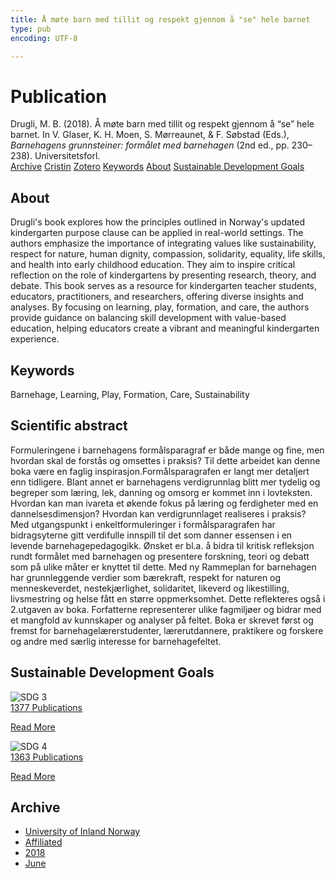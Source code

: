 ```yaml
---
title: Å møte barn med tillit og respekt gjennom å "se" hele barnet
type: pub
encoding: UTF-8

---
```

<h1>Publication</h1>
<article id="csl-bib-container-ERLQ6C2J" class="csl-bib-container">
  <div class="csl-bib-body"> <div class="csl-entry">Drugli, M. B. (2018). Å møte barn med tillit og respekt gjennom å “se” hele barnet. In V. Glaser, K. H. Moen, S. Mørreaunet, &#38; F. Søbstad (Eds.), <i>Barnehagens grunnsteiner: formålet med barnehagen</i> (2nd ed., pp. 230–238). Universitetsforl.</div> </div>
  <div class="csl-bib-buttons">
    <a href="#taxonomy-article-ERLQ6C2J" alt="archive" class="csl-bib-button">Archive</a>
    <a href="https://app.cristin.no/results/show.jsf?id=1594591" alt="Cristin" class="csl-bib-button">Cristin</a>
    <a href="http://zotero.org/groups/5881554/items/ERLQ6C2J" alt="Zotero" class="csl-bib-button">Zotero</a>
    <a href="#keywords-article-ERLQ6C2J" alt="keywords" class="csl-bib-button">Keywords</a>
    <a href="#about-article-ERLQ6C2J" alt="about_pub" class="csl-bib-button">About</a>
    <a href="#sdg-article-ERLQ6C2J" alt="sdg" class="csl-bib-button">Sustainable Development Goals</a>
  </div>
  <div id="csl-bib-meta-container-ERLQ6C2J"></div>
</article>
<div id="csl-bib-meta-ERLQ6C2J" class="csl-bib-meta">
  <article id="about-article-ERLQ6C2J" class="about_pub-article">
    <h1>About</h1>
    Drugli's book explores how the principles outlined in Norway's updated kindergarten purpose clause can be applied in real-world settings. The authors emphasize the importance of integrating values like sustainability, respect for nature, human dignity, compassion, solidarity, equality, life skills, and health into early childhood education. They aim to inspire critical reflection on the role of kindergartens by presenting research, theory, and debate. This book serves as a resource for kindergarten teacher students, educators, practitioners, and researchers, offering diverse insights and analyses. By focusing on learning, play, formation, and care, the authors provide guidance on balancing skill development with value-based education, helping educators create a vibrant and meaningful kindergarten experience.
  </article>
  <article id="keywords-article-ERLQ6C2J" class="keywords-article">
    <h1>Keywords</h1>
    Barnehage, Learning, Play, Formation, Care, Sustainability
  </article>
  <article id="abstract-article-ERLQ6C2J" class="abstract-article">
    <h1>Scientific abstract</h1>
    Formuleringene i barnehagens formålsparagraf er både mange og fine, men hvordan skal de forstås og omsettes i praksis? Til dette arbeidet kan denne boka være en faglig inspirasjon.Formålsparagrafen er langt mer detaljert enn tidligere. Blant annet er barnehagens verdigrunnlag blitt mer tydelig og begreper som læring, lek, danning og omsorg er kommet inn i lovteksten. Hvordan kan man ivareta et økende fokus på læring og ferdigheter med en dannelsesdimensjon? Hvordan kan verdigrunnlaget realiseres i praksis? Med utgangspunkt i enkeltformuleringer i formålsparagrafen har bidragsyterne gitt verdifulle innspill til det som danner essensen i en levende barnehagepedagogikk. Ønsket er bl.a. å bidra til kritisk refleksjon rundt formålet med barnehagen og presentere forskning, teori og debatt som på ulike måter er knyttet til dette. Med ny Rammeplan for barnehagen har grunnleggende verdier som bærekraft, respekt for naturen og menneskeverdet, nestekjærlighet, solidaritet, likeverd og likestilling, livsmestring og helse fått en større oppmerksomhet. Dette reflekteres også i 2.utgaven av boka. Forfatterne representerer ulike fagmiljøer og bidrar med et mangfold av kunnskaper og analyser på feltet. Boka er skrevet først og fremst for barnehagelærerstudenter, lærerutdannere, praktikere og forskere og andre med særlig interesse for barnehagefeltet.
  </article>
  <article id="sdg-article-ERLQ6C2J" class="sdg-article">
    <h1>Sustainable Development Goals</h1>
    <div class="sdg-container"><div id="sdg3" class="sdg">
        <img src="{{< params subfolder >}}images/sdg/sdg03_en.png" class="image" alt="SDG 3">
        <div class="sdg-overlay">
          <a href="{{< params subfolder >}}en/archive/?sdg=3#archive" class="sdg-publication-count"><span>1377</span> Publications</a>
          <p><a href="https://sdgs.un.org/goals/goal3" class="sdg-read-more">Read More</a></p>
        </div>
      </div> <div id="sdg4" class="sdg">
        <img src="{{< params subfolder >}}images/sdg/sdg04_en.png" class="image" alt="SDG 4">
        <div class="sdg-overlay">
          <a href="{{< params subfolder >}}en/archive/?sdg=4#archive" class="sdg-publication-count"><span>1363</span> Publications</a>
          <p><a href="https://sdgs.un.org/goals/goal4" class="sdg-read-more">Read More</a></p>
        </div>
      </div></div>
  </article>
  <article id="taxonomy-article-ERLQ6C2J" class="taxonomy-article">
    <h1>Archive</h1>
    <ul>
      <li><a href="{{< params subfolder >}}en/archive/?key=3DCRN523">University of Inland Norway</a></li>
      <li><a href="{{< params subfolder >}}en/archive/?key=II9RDAME">Affiliated</a></li>
      <li><a href="{{< params subfolder >}}en/archive/?key=D943LLP2">2018</a></li>
      <li><a href="{{< params subfolder >}}en/archive/?key=JT2IPSB5">June</a></li>
    </ul>
  </article>
</div>
